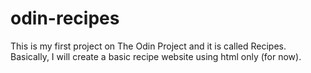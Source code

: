 # odin-recipes

This is my first project on The Odin Project and it is called Recipes.
Basically, I will create a basic recipe website using html only (for now).